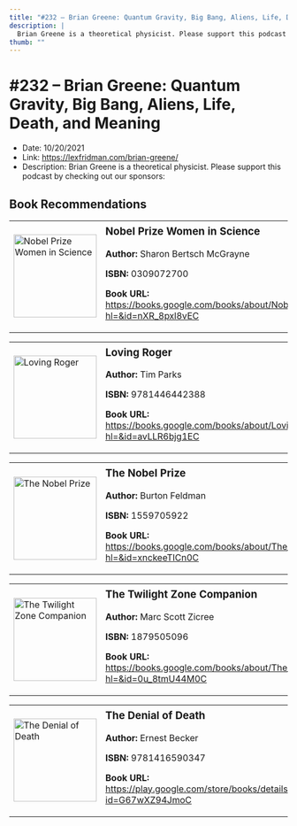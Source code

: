 ```yaml
---
title: "#232 – Brian Greene: Quantum Gravity, Big Bang, Aliens, Life, Death, and Meaning"
description: |
  Brian Greene is a theoretical physicist. Please support this podcast by checking out our sponsors:"
thumb: ""
---
```


# #232 – Brian Greene: Quantum Gravity, Big Bang, Aliens, Life, Death, and Meaning

  - Date: 10/20/2021
  - Link: https://lexfridman.com/brian-greene/
  - Description: Brian Greene is a theoretical physicist. Please support this podcast by checking out our sponsors:

## Book Recommendations

<table style="border: none;"><tr style="border: none;"><td style="border: none;"><img src="http://books.google.com/books/content?id=nXR_8pxl8vEC&printsec=frontcover&img=1&zoom=1&source=gbs_api" alt="Nobel Prize Women in Science" width="150" style="vertical-align: top;"></td><td style="border: none; vertical-align: top;"><h3 style='margin-top: 5'>Nobel Prize Women in Science</h3><p><strong>Author:</strong> Sharon Bertsch McGrayne</p><p><strong>ISBN:</strong> 0309072700</p><p><strong>Book URL:</strong> <a href="https://books.google.com/books/about/Nobel_Prize_Women_in_Science.html?hl=&id=nXR_8pxl8vEC">https://books.google.com/books/about/Nobel_Prize_Women_in_Science.html?hl=&id=nXR_8pxl8vEC</a></p></td></tr></table>
<table style="border: none;"><tr style="border: none;"><td style="border: none;"><img src="http://books.google.com/books/content?id=avLLR6bjg1EC&printsec=frontcover&img=1&zoom=1&source=gbs_api" alt="Loving Roger" width="150" style="vertical-align: top;"></td><td style="border: none; vertical-align: top;"><h3 style='margin-top: 5'>Loving Roger</h3><p><strong>Author:</strong> Tim Parks</p><p><strong>ISBN:</strong> 9781446442388</p><p><strong>Book URL:</strong> <a href="https://books.google.com/books/about/Loving_Roger.html?hl=&id=avLLR6bjg1EC">https://books.google.com/books/about/Loving_Roger.html?hl=&id=avLLR6bjg1EC</a></p></td></tr></table>
<table style="border: none;"><tr style="border: none;"><td style="border: none;"><img src="http://books.google.com/books/content?id=xnckeeTICn0C&printsec=frontcover&img=1&zoom=1&edge=curl&source=gbs_api" alt="The Nobel Prize" width="150" style="vertical-align: top;"></td><td style="border: none; vertical-align: top;"><h3 style='margin-top: 5'>The Nobel Prize</h3><p><strong>Author:</strong> Burton Feldman</p><p><strong>ISBN:</strong> 1559705922</p><p><strong>Book URL:</strong> <a href="https://books.google.com/books/about/The_Nobel_Prize.html?hl=&id=xnckeeTICn0C">https://books.google.com/books/about/The_Nobel_Prize.html?hl=&id=xnckeeTICn0C</a></p></td></tr></table>
<table style="border: none;"><tr style="border: none;"><td style="border: none;"><img src="http://books.google.com/books/content?id=0u_8tmU44M0C&printsec=frontcover&img=1&zoom=1&source=gbs_api" alt="The Twilight Zone Companion" width="150" style="vertical-align: top;"></td><td style="border: none; vertical-align: top;"><h3 style='margin-top: 5'>The Twilight Zone Companion</h3><p><strong>Author:</strong> Marc Scott Zicree</p><p><strong>ISBN:</strong> 1879505096</p><p><strong>Book URL:</strong> <a href="https://books.google.com/books/about/The_Twilight_Zone_Companion.html?hl=&id=0u_8tmU44M0C">https://books.google.com/books/about/The_Twilight_Zone_Companion.html?hl=&id=0u_8tmU44M0C</a></p></td></tr></table>
<table style="border: none;"><tr style="border: none;"><td style="border: none;"><img src="http://books.google.com/books/content?id=G67wXZ94JmoC&printsec=frontcover&img=1&zoom=1&edge=curl&source=gbs_api" alt="The Denial of Death" width="150" style="vertical-align: top;"></td><td style="border: none; vertical-align: top;"><h3 style='margin-top: 5'>The Denial of Death</h3><p><strong>Author:</strong> Ernest Becker</p><p><strong>ISBN:</strong> 9781416590347</p><p><strong>Book URL:</strong> <a href="https://play.google.com/store/books/details?id=G67wXZ94JmoC">https://play.google.com/store/books/details?id=G67wXZ94JmoC</a></p></td></tr></table>
